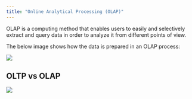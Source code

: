 ```yaml
---
title: "Online Analytical Processing (OLAP)"
---
```

OLAP is a computing method that enables users to easily and selectively extract and query data in order to analyze it from different points of view.

The below image shows how the data is prepared in an OLAP process:

![](https://cdn.ttgtmedia.com/rms/onlineimages/crm-olap.png)

## OLTP vs OLAP
![](https://cdn.ttgtmedia.com/rms/onlineimages/whatis-oltp_vs_olap.png)

